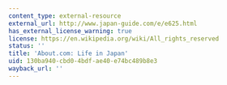 ```yaml
---
content_type: external-resource
external_url: http://www.japan-guide.com/e/e625.html
has_external_license_warning: true
license: https://en.wikipedia.org/wiki/All_rights_reserved
status: ''
title: 'About.com: Life in Japan'
uid: 130ba940-cbd0-4bdf-ae40-e74bc489b8e3
wayback_url: ''
---
```

